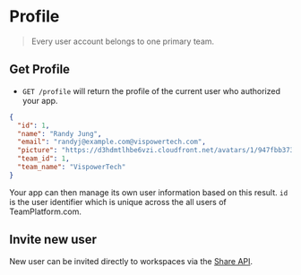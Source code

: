 Profile
======

> Every user account belongs to one primary team.

Get Profile
----------

* `GET /profile` will return the profile of the current user who authorized your app.

```json
{
  "id": 1,
  "name": "Randy Jung",
  "email": "randyj@example.com@vispowertech.com",
  "picture": "https://d3hdmtlhbe6vzi.cloudfront.net/avatars/1/947fbb3731d5e7b765a3c594be4c47ed.png",
  "team_id": 1,
  "team_name": "VispowerTech"
}
```

Your app can then manage its own user information based on this result. `id` is the user identifier which is unique across the all users of TeamPlatform.com.

Invite new user
-------------

New user can be invited directly to workspaces via the [Share API](https://github.com/vispower/teamplatform-api/blob/master/share.md).